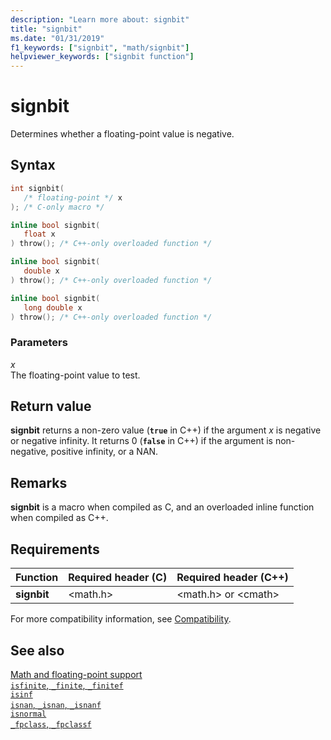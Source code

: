 ```yaml
---
description: "Learn more about: signbit"
title: "signbit"
ms.date: "01/31/2019"
f1_keywords: ["signbit", "math/signbit"]
helpviewer_keywords: ["signbit function"]
---
```

# signbit

Determines whether a floating-point value is negative.

## Syntax

```C
int signbit(
   /* floating-point */ x
); /* C-only macro */

inline bool signbit(
   float x
) throw(); /* C++-only overloaded function */

inline bool signbit(
   double x
) throw(); /* C++-only overloaded function */

inline bool signbit(
   long double x
) throw(); /* C++-only overloaded function */
```

### Parameters

*x*<br/>
The floating-point value to test.

## Return value

**signbit** returns a non-zero value (**`true`** in C++) if the argument *x* is negative or negative infinity. It returns 0 (**`false`** in C++) if the argument is non-negative, positive infinity, or a NAN.

## Remarks

**signbit** is a macro when compiled as C, and an overloaded inline function when compiled as C++.

## Requirements

|Function|Required header (C)|Required header (C++)|
|--------------|---------------------------|-------------------------------|
|**signbit**|\<math.h>|\<math.h> or \<cmath>|

For more compatibility information, see [Compatibility](../compatibility.md).

## See also

[Math and floating-point support](../floating-point-support.md)\
[`isfinite`, `_finite`, `_finitef`](finite-finitef.md)\
[`isinf`](isinf.md)\
[`isnan`, `_isnan`, `_isnanf`](isnan-isnan-isnanf.md)\
[`isnormal`](isnormal.md)\
[`_fpclass`, `_fpclassf`](fpclass-fpclassf.md)

